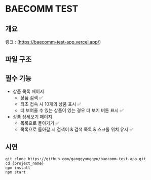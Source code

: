 # BAECOMM TEST

## 개요

링크 : (https://baecomm-test-app.vercel.app/)

## 파일 구조

## 필수 기능

- 상품 목록 페이지
  - 상품 검색 ✅
  - 최초 접속 시 10개의 상품 표시 ✅
  - 더 보여줄 수 있는 상품이 있는 경우 더 보기 버튼 표시 ✅
- 상품 상세보기 페이지
  - 목록으로 돌아가기 ✅
  - 목록으로 돌아갈 시 검색어 & 검색 목록 & 스크롤 위치 유지 ✅

## 시연

```
git clone https://github.com/ganggyunggyu/baecomm-test-app.git
cd {project_name}
npm install
npm start
```
